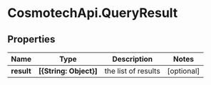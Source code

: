 # CosmotechApi.QueryResult

## Properties

Name | Type | Description | Notes
------------ | ------------- | ------------- | -------------
**result** | **[{String: Object}]** | the list of results | [optional] 


